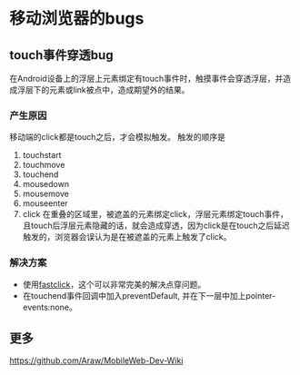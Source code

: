 # 移动浏览器的bugs

## touch事件穿透bug
在Android设备上的浮层上元素绑定有touch事件时，触摸事件会穿透浮层，并造成浮层下的元素或link被点中，造成期望外的结果。
### 产生原因
移动端的click都是touch之后，才会模拟触发。
触发的顺序是    
1. touchstart
1. touchmove
1. touchend
1. mousedown
1. mousemove
1. mouseenter
1. click
在重叠的区域里，被遮盖的元素绑定click，浮层元素绑定touch事件，且touch后浮层元素隐藏的话，就会造成穿透，因为click是在touch之后延迟触发的，浏览器会误认为是在被遮盖的元素上触发了click。

### 解决方案
* 使用[fastclick](https://github.com/ftlabs/fastclick)，这个可以非常完美的解决点穿问题。
* 在touchend事件回调中加入preventDefault, 并在下一层中加上pointer-events:none。

## 更多
https://github.com/Araw/MobileWeb-Dev-Wiki